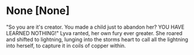 # None [None]
"So you are it's creator. You made a child just to abandon her? YOU HAVE LEARNED NOTHING!" Lyva ranted, her own fury ever greater. She roared and shifted to lightning, lunging into the storms heart to call all the lightning into herself, to capture it in coils of copper within.
